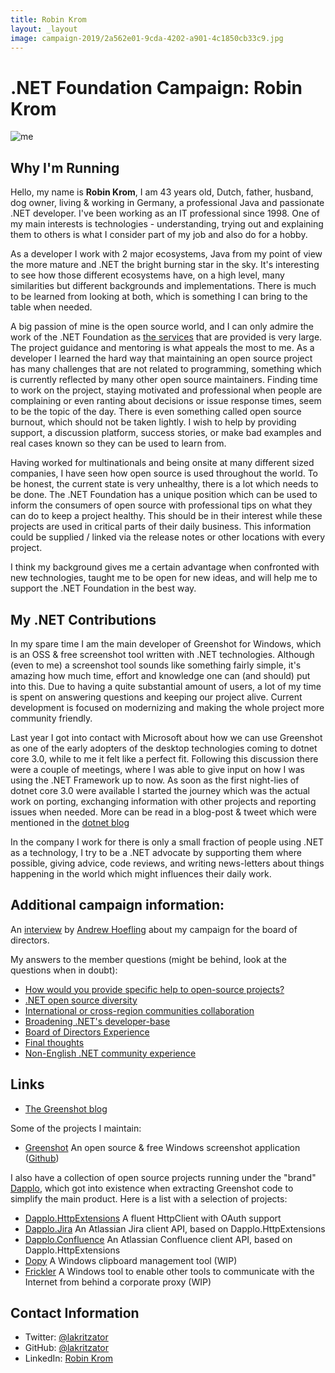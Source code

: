 ```yaml
---
title: Robin Krom
layout: _layout
image: campaign-2019/2a562e01-9cda-4202-a901-4c1850cb33c9.jpg
---
```


# .NET Foundation Campaign: Robin Krom

![me](campaign-2019/2a562e01-9cda-4202-a901-4c1850cb33c9.jpg)

## Why I'm Running

Hello, my name is **Robin Krom**, I am 43 years old, Dutch, father, husband, dog owner, living & working in Germany, a professional Java and passionate .NET developer. I've been working as an IT professional since 1998. One of my main interests is technologies - understanding, trying out and explaining them to others is what I consider part of my job and also do for a hobby.

As a developer I work with 2 major ecosystems, Java from my point of view the more mature and .NET the bright burning star in the sky. It's interesting to see how those different ecosystems have, on a high level, many similarities but different backgrounds and implementations. There is much to be learned from looking at both, which is something I can bring to the table when needed.

A big passion of mine is the open source world, and I can only admire the work of the .NET Foundation as [the services](/about) that are provided is very large. The project guidance and mentoring is what appeals the most to me. As a developer I learned the hard way that maintaining an open source project has many challenges that are not related to programming, something which is currently reflected by many other open source maintainers. Finding time to work on the project, staying motivated and professional when people are complaining or even ranting about decisions or issue response times, seem to be the topic of the day. There is even something called open source burnout, which should not be taken lightly. I wish to help by providing support, a discussion platform, success stories, or make bad examples and real cases known so they can be used to learn from.

Having worked for multinationals and being onsite at many different sized companies, I have seen how open source is used throughout the world. To be honest, the current state is very unhealthy, there is a lot which needs to be done. The .NET Foundation has a unique position which can be used to inform the consumers of open source with professional tips on what they can do to keep a project healthy. This should be in their interest while these projects are used in critical parts of their daily business. This information could be supplied / linked via the release notes or other locations with every project.

I think my background gives me a certain advantage when confronted with new technologies, taught me to be open for new ideas, and will help me to support the .NET Foundation in the best way.


## My .NET Contributions
In my spare time I am the main developer of Greenshot for Windows, which is an OSS & free screenshot tool written with .NET technologies. Although (even to me) a screenshot tool sounds like something fairly simple, it's amazing how much time, effort and knowledge one can (and should) put into this. Due to having a quite substantial amount of users, a lot of my time is spent on answering questions and keeping our project alive. Current development is focused on modernizing and making the whole project more community friendly.

Last year I got into contact with Microsoft about how we can use Greenshot as one of the early adopters of the desktop technologies coming to dotnet core 3.0, while to me it felt like a perfect fit. Following this discussion there were a couple of meetings, where I was able to give input on how I was using the .NET Framework up to now. As soon as the first night-lies of dotnet core 3.0 were available I started the journey which was the actual work on porting, exchanging information with other projects and reporting issues when needed. More can be read in a blog-post & tweet which were mentioned in the [dotnet blog](https://devblogs.microsoft.com/dotnet/announcing-net-core-3-preview-1-and-open-sourcing-windows-desktop-frameworks/)

In the company I work for there is only a small fraction of people using .NET as a technology, I try to be a .NET advocate by supporting them where possible, giving advice, code reviews, and writing news-letters about things happening in the world which might influences their daily work.

## Additional campaign information:
An [interview](https://soundcloud.com/andrewhoefling/interview-with-robin-krom-net-foundation-board-candidate) by [Andrew Hoefling](https://github.com/ahoefling) about my campaign for the board of directors.

My answers to the member questions (might be behind, look at the questions when in doubt):
* [How would you provide specific help to open-source projects?](https://github.com/dotnet-foundation/election/issues/79#issuecomment-475051168)
* [.NET open source diversity ](https://github.com/dotnet-foundation/election/issues/80#issuecomment-475061530)
* [International or cross-region communities collaboration](https://github.com/dotnet-foundation/election/issues/82#issuecomment-473877465)
* [Broadening .NET's developer-base](https://github.com/dotnet-foundation/election/issues/91#issuecomment-474874987)
* [Board of Directors Experience](https://github.com/dotnet-foundation/election/issues/95#issuecomment-475040089)
* [Final thoughts](https://github.com/dotnet-foundation/election/issues/102#issuecomment-475544278) 
* [Non-English .NET community experience](https://github.com/dotnet-foundation/election/issues/104#issuecomment-475998406)

## Links
* [The Greenshot blog](https://getgreenshot.org/blog/)

Some of the projects I maintain:
* [Greenshot](https://getgreenshot.org) An open source & free Windows screenshot application ([Github](https://github.com/greenshot/greenshot))

I also have a collection of open source projects running under the "brand" [Dapplo](https://github.com/dapplo), which got into existence when extracting Greenshot code to simplify the main product. Here is a list with a selection of projects:
* [Dapplo.HttpExtensions](https://github.com/dapplo/Dapplo.HttpExtensions) A fluent HttpClient with OAuth support
* [Dapplo.Jira](https://github.com/dapplo/Dapplo.Jira) An Atlassian Jira client API, based on Dapplo.HttpExtensions
* [Dapplo.Confluence](https://github.com/dapplo/Dapplo.Confluence) An Atlassian Confluence client API, based on Dapplo.HttpExtensions
* [Dopy](https://github.com/dapplo/Dapplo.Dopy) A Windows clipboard management tool (WIP)
* [Frickler](https://github.com/dapplo/Dapplo.Frickler) A Windows tool to enable other tools to communicate with the Internet from behind a corporate proxy (WIP)

## Contact Information
* Twitter: [@lakritzator](https://twitter.com/lakritzator)
* GitHub: [@lakritzator](https://github.com/lakritzator)
* LinkedIn: [Robin Krom](https://www.linkedin.com/in/robinkrom/)
